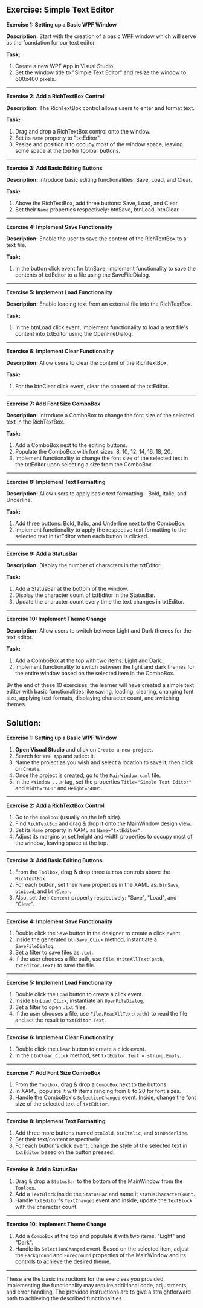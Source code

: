 ## Exercise: Simple Text Editor

**Exercise 1: Setting up a Basic WPF Window**

**Description:** Start with the creation of a basic WPF window which will serve as the foundation for our text editor.

**Task:** 
1. Create a new WPF App in Visual Studio.
2. Set the window title to "Simple Text Editor" and resize the window to 600x400 pixels.
---

**Exercise 2: Add a RichTextBox Control**

**Description:** The RichTextBox control allows users to enter and format text.

**Task:**
1. Drag and drop a RichTextBox control onto the window.
2. Set its `Name` property to "txtEditor".
3. Resize and position it to occupy most of the window space, leaving some space at the top for toolbar buttons.

---

**Exercise 3: Add Basic Editing Buttons**

**Description:** Introduce basic editing functionalities: Save, Load, and Clear.

**Task:**
1. Above the RichTextBox, add three buttons: Save, Load, and Clear.
2. Set their `Name` properties respectively: btnSave, btnLoad, btnClear.

---

**Exercise 4: Implement Save Functionality**

**Description:** Enable the user to save the content of the RichTextBox to a text file.

**Task:** 
1. In the button click event for btnSave, implement functionality to save the contents of txtEditor to a file using the SaveFileDialog.

---

**Exercise 5: Implement Load Functionality**

**Description:** Enable loading text from an external file into the RichTextBox.

**Task:**
1. In the btnLoad click event, implement functionality to load a text file's content into txtEditor using the OpenFileDialog.

---

**Exercise 6: Implement Clear Functionality**

**Description:** Allow users to clear the content of the RichTextBox.

**Task:** 
1. For the btnClear click event, clear the content of the txtEditor.

---

**Exercise 7: Add Font Size ComboBox**

**Description:** Introduce a ComboBox to change the font size of the selected text in the RichTextBox.

**Task:** 
1. Add a ComboBox next to the editing buttons.
2. Populate the ComboBox with font sizes: 8, 10, 12, 14, 16, 18, 20.
3. Implement functionality to change the font size of the selected text in the txtEditor upon selecting a size from the ComboBox.

---

**Exercise 8: Implement Text Formatting**

**Description:** Allow users to apply basic text formatting - Bold, Italic, and Underline.

**Task:** 
1. Add three buttons: Bold, Italic, and Underline next to the ComboBox.
2. Implement functionality to apply the respective text formatting to the selected text in txtEditor when each button is clicked.

---

**Exercise 9: Add a StatusBar**

**Description:** Display the number of characters in the txtEditor.

**Task:** 
1. Add a StatusBar at the bottom of the window.
2. Display the character count of txtEditor in the StatusBar.
3. Update the character count every time the text changes in txtEditor.

---

**Exercise 10: Implement Theme Change**

**Description:** Allow users to switch between Light and Dark themes for the text editor.

**Task:**
1. Add a ComboBox at the top with two items: Light and Dark.
2. Implement functionality to switch between the light and dark themes for the entire window based on the selected item in the ComboBox.

By the end of these 10 exercises, the learner will have created a simple text editor with basic functionalities like saving, loading, clearing, changing font size, applying text formats, displaying character count, and switching themes.


## Solution:

**Exercise 1: Setting up a Basic WPF Window**

1. **Open Visual Studio** and click on `Create a new project`.
2. Search for `WPF App` and select it.
3. Name the project as you wish and select a location to save it, then click on `Create`.
4. Once the project is created, go to the `MainWindow.xaml` file.
5. In the `<Window ...>` tag, set the properties `Title="Simple Text Editor"` and `Width="600"` and `Height="400"`.

---

**Exercise 2: Add a RichTextBox Control**

1. Go to the `Toolbox` (usually on the left side).
2. Find `RichTextBox` and drag & drop it onto the MainWindow design view.
3. Set its `Name` property in XAML as `Name="txtEditor"`.
4. Adjust its margins or set height and width properties to occupy most of the window, leaving space at the top.

---

**Exercise 3: Add Basic Editing Buttons**

1. From the `Toolbox`, drag & drop three `Button` controls above the `RichTextBox`.
2. For each button, set their `Name` properties in the XAML as: `btnSave`, `btnLoad`, and `btnClear`.
3. Also, set their `Content` property respectively: "Save", "Load", and "Clear".

---

**Exercise 4: Implement Save Functionality**

1. Double click the `Save` button in the designer to create a click event.
2. Inside the generated `btnSave_Click` method, instantiate a `SaveFileDialog`.
3. Set a filter to save files as `.txt`.
4. If the user chooses a file path, use `File.WriteAllText(path, txtEditor.Text)` to save the file.

---

**Exercise 5: Implement Load Functionality**

1. Double click the `Load` button to create a click event.
2. Inside `btnLoad_Click`, instantiate an `OpenFileDialog`.
3. Set a filter to open `.txt` files.
4. If the user chooses a file, use `File.ReadAllText(path)` to read the file and set the result to `txtEditor.Text`.

---

**Exercise 6: Implement Clear Functionality**

1. Double click the `Clear` button to create a click event.
2. In the `btnClear_Click` method, set `txtEditor.Text = string.Empty`.

---

**Exercise 7: Add Font Size ComboBox**

1. From the `Toolbox`, drag & drop a `ComboBox` next to the buttons.
2. In XAML, populate it with items ranging from 8 to 20 for font sizes.
3. Handle the ComboBox's `SelectionChanged` event. Inside, change the font size of the selected text of `txtEditor`.

---

**Exercise 8: Implement Text Formatting**

1. Add three more buttons named `btnBold`, `btnItalic`, and `btnUnderline`.
2. Set their text/content respectively.
3. For each button's click event, change the style of the selected text in `txtEditor` based on the button pressed.

---

**Exercise 9: Add a StatusBar**

1. Drag & drop a `StatusBar` to the bottom of the MainWindow from the `Toolbox`.
2. Add a `TextBlock` inside the `StatusBar` and name it `statusCharacterCount`.
3. Handle `txtEditor`'s `TextChanged` event and inside, update the `TextBlock` with the character count.

---

**Exercise 10: Implement Theme Change**

1. Add a `ComboBox` at the top and populate it with two items: "Light" and "Dark".
2. Handle its `SelectionChanged` event. Based on the selected item, adjust the `Background` and `Foreground` properties of the MainWindow and its controls to achieve the desired theme.

---

These are the basic instructions for the exercises you provided. Implementing the functionality may require additional code, adjustments, and error handling. The provided instructions are to give a straightforward path to achieving the described functionalities.